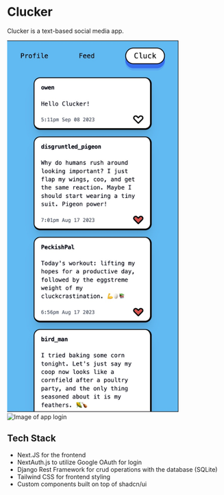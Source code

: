 # Clucker
Clucker is a text-based social media app.

<img alt="Image of app feed" src="https://github.com/Owen-Allen/clucker/blob/main/feed.jpg" width="400">
<img alt="Image of app login" src="https://github.com/Owen-Allen/clucker/blob/main/login" width="400">

## Tech Stack
- Next.JS for the frontend
- NextAuth.js to utilize Google OAuth for login
- Django Rest Framework for crud operations with the database (SQLite)
- Tailwind CSS for frontend styling
- Custom components built on top of shadcn/ui

